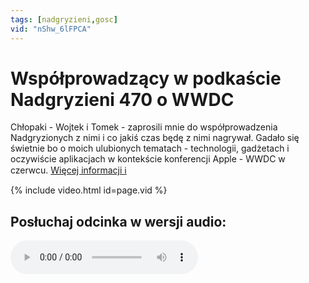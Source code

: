 ```yaml
---
tags: [nadgryzieni,gosc]
vid: "nShw_6lFPCA"
---
```


# Współprowadzący w podkaście Nadgryzieni 470 o WWDC

Chłopaki - Wojtek i Tomek - zaprosili mnie do współprowadzenia Nadgryzionych z nimi i co jakiś czas będę z nimi nagrywał. Gadało się świetnie bo o moich ulubionych tematach - technologii, gadżetach i oczywiście aplikacjach w kontekście konferencji Apple - WWDC w czerwcu.
 [Więcej informacji ℹ️][l]

{% include video.html id=page.vid %}

<!--More-->

## Posłuchaj odcinka w wersji audio:

<audio controls>
<source src="https://media.blubrry.com/nadgryzieni/imagazine.stronazen.pl/nadgryzieni/Nadgryzieni-Odcinek-470.mp3" type="audio/mpeg">
</audio>



[l]: https://imagazine.pl/2024/04/22/nadgryzieni-470-czego-oczekujemy-po-wwdc-2024/

[n]: https://michael.gratis/nozbe_pl
[np]: https://michael.gratis/nozbepersonal_pl